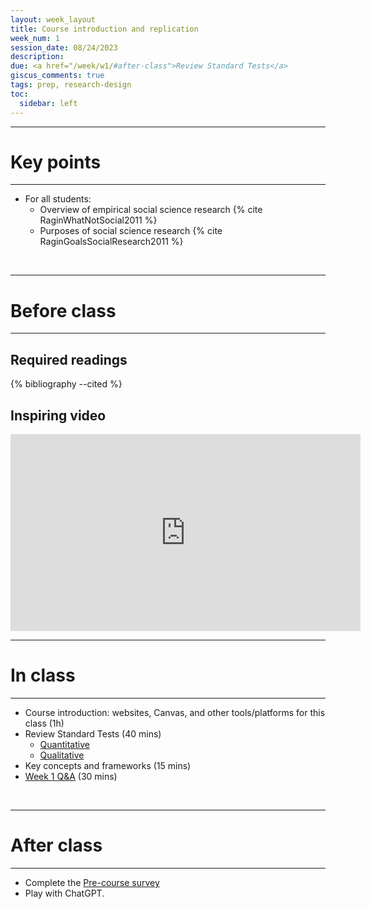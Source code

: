 ```yaml
---
layout: week_layout
title: Course introduction and replication
week_num: 1
session_date: 08/24/2023
description:
due: <a href="/week/w1/#after-class">Review Standard Tests</a>
giscus_comments: true
tags: prep, research-design
toc:
  sidebar: left
---
```


---
# Key points
---

- For all students:
	- Overview of empirical social science research {% cite RaginWhatNotSocial2011 %}
	- Purposes of social science research {% cite RaginGoalsSocialResearch2011 %}
<!-- <br>
- For students who want to [**_Early-Pass_** the Standard Test - Quantitative](/test_quant/), the following readings are also required.
	- What is "reproducibility" and why it is important {% cite FreeseReplicationSocialScience2017 PedersenRNICEModelEvaluating2018 %}
	- Typology of replication studies {% cite FreeseReplicationSocialScience2017 %} -->

<br>

---
# Before class
---

## Required readings

{% bibliography --cited %}
<!-- 
## Recommended readings for [Early-Pass](/test_quant/)

- {% reference ChristensenTransparencyReproducibilityCredibility2018 %}
- {% reference WalkerReplicationexperimentsknowledge2017 %}
- {% reference DuvendackReplicationquantitativework2013 %}
- {% reference TsangReplicationTheoryDevelopment1999 %} -->

## Inspiring video

<iframe width="560" height="315" src="https://www.youtube.com/embed/arj7oStGLkU" title="YouTube video player" frameborder="0" allow="accelerometer; autoplay; clipboard-write; encrypted-media; gyroscope; picture-in-picture" allowfullscreen></iframe>

<br>

---
# In class
---

- Course introduction: websites, Canvas, and other tools/platforms for this class (1h)
- Review Standard Tests (40 mins)
	- [Quantitative](/assignments/#4-standard-test-quantitative)
	- [Qualitative](/assignments/#5-standard-test-qualitative)
- Key concepts and frameworks (15 mins)
- [Week 1 Q&A](https://docs.google.com/document/d/1NzLq6amkq99BjbRk24eKve4v9EAES0JJLnSHM0498UI/edit?usp=sharing) (30 mins)

<br>

---
# After class
---

- Complete the [Pre-course survey](https://utexas.instructure.com/courses/1338983/quizzes/1705746)
- Play with ChatGPT.
